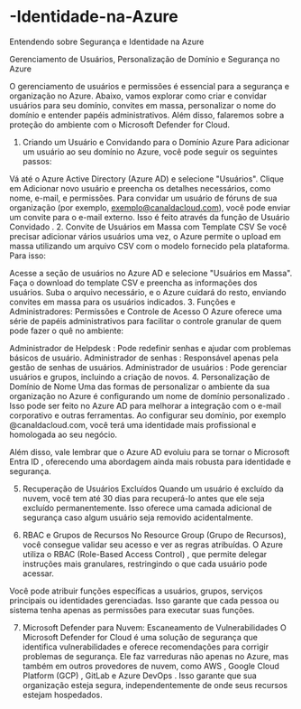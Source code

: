 # -Identidade-na-Azure
Entendendo sobre Segurança e Identidade na Azure

Gerenciamento de Usuários, Personalização de Domínio e Segurança no Azure

O gerenciamento de usuários e permissões é essencial para a segurança e organização no Azure. Abaixo, vamos explorar como criar e convidar usuários para seu domínio, convites em massa, personalizar o nome do domínio e entender papéis administrativos. Além disso, falaremos sobre a proteção do ambiente com o Microsoft Defender for Cloud.

1. Criando um Usuário e Convidando para o Domínio Azure
Para adicionar um usuário ao seu domínio no Azure, você pode seguir os seguintes passos:

Vá até o Azure Active Directory (Azure AD) e selecione "Usuários".
Clique em Adicionar novo usuário e preencha os detalhes necessários, como nome, e-mail, e permissões.
Para convidar um usuário de fóruns de sua organização (por exemplo, exemplo@canaldacloud.com), você pode enviar um convite para o e-mail externo. Isso é feito através da função de Usuário Convidado .
2. Convite de Usuários em Massa com Template CSV
Se você precisar adicionar vários usuários uma vez, o Azure permite o upload em massa utilizando um arquivo CSV com o modelo fornecido pela plataforma. Para isso:

Acesse a seção de usuários no Azure AD e selecione "Usuários em Massa".
Faça o download do template CSV e preencha as informações dos usuários.
Suba o arquivo necessário, e o Azure cuidará do resto, enviando convites em massa para os usuários indicados.
3. Funções e Administradores: Permissões e Controle de Acesso
O Azure oferece uma série de papéis administrativos para facilitar o controle granular de quem pode fazer o quê no ambiente:

Administrador de Helpdesk : Pode redefinir senhas e ajudar com problemas básicos de usuário.
Administrador de senhas : Responsável apenas pela gestão de senhas de usuários.
Administrador de usuários : Pode gerenciar usuários e grupos, incluindo a criação de novos.
4. Personalização de Domínio de Nome
Uma das formas de personalizar o ambiente da sua organização no Azure é configurando um nome de domínio personalizado . Isso pode ser feito no Azure AD para melhorar a integração com o e-mail corporativo e outras ferramentas. Ao configurar seu domínio, por exemplo @canaldacloud.com, você terá uma identidade mais profissional e homologada ao seu negócio.

Além disso, vale lembrar que o Azure AD evoluiu para se tornar o Microsoft Entra ID , oferecendo uma abordagem ainda mais robusta para identidade e segurança.

5. Recuperação de Usuários Excluídos
Quando um usuário é excluído da nuvem, você tem até 30 dias para recuperá-lo antes que ele seja excluído permanentemente. Isso oferece uma camada adicional de segurança caso algum usuário seja removido acidentalmente.

6. RBAC e Grupos de Recursos
No Resource Group (Grupo de Recursos), você consegue validar seu acesso e ver as regras atribuídas. O Azure utiliza o RBAC (Role-Based Access Control) , que permite delegar instruções mais granulares, restringindo o que cada usuário pode acessar.

Você pode atribuir funções específicas a usuários, grupos, serviços principais ou identidades gerenciadas. Isso garante que cada pessoa ou sistema tenha apenas as permissões para executar suas funções.

7. Microsoft Defender para Nuvem: Escaneamento de Vulnerabilidades
O Microsoft Defender for Cloud é uma solução de segurança que identifica vulnerabilidades e oferece recomendações para corrigir problemas de segurança. Ele faz varreduras não apenas no Azure, mas também em outros provedores de nuvem, como AWS , Google Cloud Platform (GCP) , GitLab e Azure DevOps . Isso garante que sua organização esteja segura, independentemente de onde seus recursos estejam hospedados.
